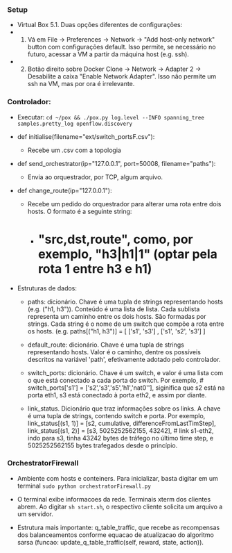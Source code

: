 
### Setup
* Virtual Box 5.1. Duas opções diferentes de configurações:
* 1) Vá em File -> Preferences -> Network -> "Add host-only network" button com configurações default. Isso permite, se necessário no futuro, acessar a VM a partir da máquina host (e.g. ssh).
* 2) Botão direito sobre Docker Clone -> Network -> Adapter 2 -> Desabilite a caixa "Enable Network Adapter". Isso não permite um ssh na VM, mas por ora é irrelevante.

### Controlador:

* Executar:
	`cd ~/pox && ./pox.py log.level --INFO spanning_tree samples.pretty_log openflow.discovery`

* def initialise(filename="ext/switch_portsF.csv"):
	* Recebe um .csv com a topologia


* def send_orchestrator(ip="127.0.0.1", port=50008, filename="paths"):
	* Envia ao orquestrador, por TCP, algum arquivo.

* def change_route(ip="127.0.0.1"):
	* Recebe um pedido do orquestrador para alterar uma rota entre dois hosts. O formato é a seguinte string:
		* # "src,dst,route", como, por exemplo, "h3|h1|1" (optar pela rota 1 entre h3 e h1)
	

* Estruturas de dados:
	* paths: dicionário. Chave é uma tupla de strings representando hosts (e.g. ("h1, h3")). Conteúdo é uma lista de lista. Cada sublista representa um caminho entre os dois hosts. São formadas por strings. Cada string é o nome de um switch que compõe a rota entre os hosts. (e.g. paths[("h1, h3")] = [ ['s1', 's3']  , ['s1', 's2', 's3']  ]

	* default_route: dicionário. Chave é uma tupla de strings representando hosts. Valor é o caminho, dentre os possíveis descritos na variável 'path', efetivamente adotado pelo controlador.

	* switch_ports: dicionário. Chave é um switch, e valor é uma lista com o que está conectado a cada porta do switch. Por exemplo, # switch_ports['s1'] = ['s2','s3','s5','h1','nat0''], siginifica que s2 está na porta eth1, s3 está conectado à porta eth2, e assim por diante.

	* link_status. Dicionário que traz informações sobre os links. A chave é uma tupla de strings, contendo switch e porta. Por exemplo, link_status[(s1, 1)] = [s2, cumulative, differenceFromLastTimStep], link_status[(s1, 2)] = [s3, 5025252562155, 43242],  # link s1-eth2, indo para s3, tinha 43242 bytes de tráfego no último time step, e 5025252562155 bytes trafegados desde o princípio.


### OrchestratorFirewall

* Ambiente com hosts e conteiners. Para inicializar, basta digitar em um terminal `sudo python orchestratorFirewall.py`

* O terminal exibe informacoes da rede. Terminais xterm dos clientes abrem. Ao digitar `sh start.sh`, o respectivo cliente solicita um arquivo a um servidor.

* Estrutura mais importante: q_table_traffic, que recebe as recompensas dos balanceamentos conforme equacao de atualizacao do algoritmo sarsa (funcao: update_q_table_traffic(self, reward, state, action)). 

